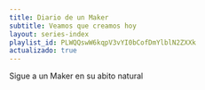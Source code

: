 ```yaml
---
title: Diario de un Maker
subtitle: Veamos que creamos hoy
layout: series-index
playlist_id: PLWQQswW6kqpV3vYI0bCofDmYlblN2ZXXk
actualizado: true
---
```


Sigue a un Maker en su abito natural
